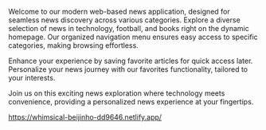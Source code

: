 Welcome to our modern web-based news application, designed for seamless news discovery across various categories.
Explore a diverse selection of news in technology, football, and books right on the dynamic homepage. Our organized navigation menu ensures easy access to specific categories, making browsing effortless.

Enhance your experience by saving favorite articles for quick access later. Personalize your news journey with our favorites functionality, tailored to your interests.

Join us on this exciting news exploration where technology meets convenience, providing a personalized news experience at your fingertips.

https://whimsical-beijinho-dd9646.netlify.app/
